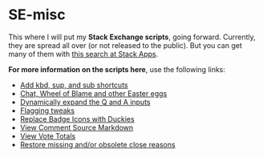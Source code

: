 # SE-misc
This where I will put my **Stack Exchange scripts**, going forward.
Currently, they are spread all over (or not released to the public).
But you can get many of them with [this search at Stack Apps](http://stackapps.com/search?q=user%3A7653+Greasemonkey).

**For more information on the scripts here**, use the following links:

 - [Add kbd, sup, and sub shortcuts](https://stackapps.com/q/3341/7653)
 - [Chat, Wheel of Blame and other Easter eggs](https://stackapps.com/a/7828/7653)
 - [Dynamically expand the Q and A inputs](https://stackapps.com/a/7719/7653)
 - [Flagging tweaks](https://stackapps.com/q/7057/7653)
 - [Replace Badge Icons with Duckies](https://stackapps.com/a/8116/7653)
 - [View Comment Source Markdown](https://stackapps.com/a/8296/7653)
 - [View Vote Totals](https://stackapps.com/a/8166/7653)
 - [Restore missing and/or obsolete close reasons](https://stackapps.com/q/8327/7653)
